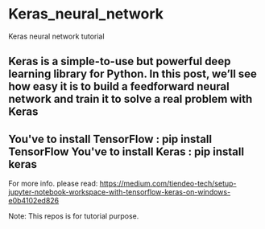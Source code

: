 # Keras_neural_network
Keras neural network tutorial

Keras is a simple-to-use but powerful deep learning library for Python. In this post, we’ll see how easy it is to build a feedforward neural network and train it to solve a real problem with Keras
----------------------------------
You've to install TensorFlow : pip install TensorFlow
You've to install Keras : pip install keras
----------------------------------
For more info. please read: https://medium.com/tiendeo-tech/setup-jupyter-notebook-workspace-with-tensorflow-keras-on-windows-e0b4102ed826

Note: This repos is for tutorial purpose.
